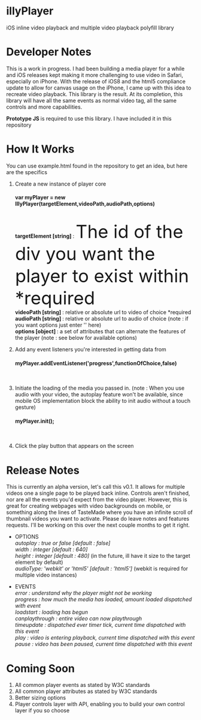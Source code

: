 # illyPlayer
iOS inline video playback and multiple video playback polyfill library

# Developer Notes
This is a work in progress. I had been building a media player for a while and iOS releases kept making it more challenging to use video in Safari, especially on iPhone.  With the release of iOS8 and the html5 compliance update to allow for canvas usage on the iPhone, I came up with this idea to recreate video playback.   This library is the result.  At its completion, this library will have all the same events as normal video tag, all the same controls and more capabilities.

<b> Prototype JS </b> is required to use this library. I have included it in this repository

# How It Works
You can use example.html found in the repository to get an idea, but here are the specifics

1.  Create a new instance of player core<Br>
    <h4>var myPlayer = new IllyPlayer(targetElement,videoPath,audioPath,options)<br><br></h4>
    
    <b>targetElement [string] </b>: <font size="12">The id of the div you want the player to exist within *required </font> <Br>
   <b>videoPath     [string] </b>: relative or absolute url to video of choice  *required <br>
   <b>audioPath     [string] </b> : relative or absolute url to audio of choice  (note : if you want options just enter '' here)<br>
   <b> options       [object] </b>: a set of attributes that can alternate the features of the player (note : see below for available options)<br>

2.  Add any event listeners you're interested in getting data from<br>
    <h4>myPlayer.addEventListener('progress',functionOfChoice,false)</h4>
    <br>
3.  Initiate the loading of the media you passed in.  (note : When you use audio with your video, the autoplay feature won't be available, since mobile OS implementation block the ability to init audio without a touch gesture) <br>
    <h4>myPlayer.init();</h4>
<br>

4.  Click the play button that appears on the screen


# Release Notes
This is currently an alpha version, let's call this v0.1.  It allows for multiple videos one a single page to be played back inline.  Controls aren't finished, nor are all the events you'd expect from the video player.  However, this is great for creating webpages with video backgrounds on mobile, or something along the lines of TasteMade where you have an infinite scroll of thumbnail videos you want to activate.  Please do leave notes and features requests. I'll be working on this over the next couple months to get it right.

- OPTIONS  <br>
    <i>autoplay : true or false  [default : false]</i><br>
    <i>width    : integer  [default : 640]</i><br>
    <i>height   : integer  [default : 480]</i>  (in the future, ill have it size to the target element by default)<br>
    <i>audioType: 'webkit' or 'html5'  [default : 'html5']</i> (webkit is required for multiple video instances)<br>

- EVENTS <br> 
    <i>error : understand why the player might not be working</i><br>
    <i>progress : how much the media has loaded, amount loaded dispatched with event</i><br>
    <i>loadstart : loading has begun</i><br>
    <i>canplaythrough : entire video can now playthrough</i><br>
    <i>timeupdate : dispatched ever timer tick, current time dispatched with this event</i><br>
    <i>play : video is entering playback, current time dispatched with this event</i><br>
    <i>pause : video has been paused, current time dispatched with this event</i><br>

# Coming Soon
1. All common player events as stated by W3C standards
2. All common player attributes as stated by W3C standards
3. Better sizing options
4. Player controls layer with API, enabling you to build your own control layer if you so choose
